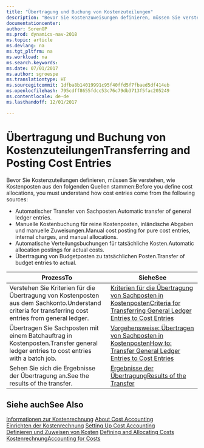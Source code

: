```yaml
---
title: "Übertragung und Buchung von Kostenzuteilungen"
description: "Bevor Sie Kostenzuweisungen definieren, müssen Sie verstehen, woher Kostenzuteilungen stammen:"
documentationcenter: 
author: SorenGP
ms.prod: dynamics-nav-2018
ms.topic: article
ms.devlang: na
ms.tgt_pltfrm: na
ms.workload: na
ms.search.keywords: 
ms.date: 07/01/2017
ms.author: sgroespe
ms.translationtype: HT
ms.sourcegitcommit: 1dfba8b14019991c95f40ffd5f7fbaed5df414eb
ms.openlocfilehash: 795cdff8655fdcc53c76c79db3713f5fac205249
ms.contentlocale: de-de
ms.lasthandoff: 12/01/2017

---
```

# <a name="transferring-and-posting-cost-entries"></a><span data-ttu-id="75745-103">Übertragung und Buchung von Kostenzuteilungen</span><span class="sxs-lookup"><span data-stu-id="75745-103">Transferring and Posting Cost Entries</span></span>
<span data-ttu-id="75745-104">Bevor Sie Kostenzuteilungen definieren, müssen Sie verstehen, wie Kostenposten aus den folgenden Quellen stammen:</span><span class="sxs-lookup"><span data-stu-id="75745-104">Before you define cost allocations, you must understand how cost entries come from the following sources:</span></span>  

-   <span data-ttu-id="75745-105">Automatischer Transfer von Sachposten.</span><span class="sxs-lookup"><span data-stu-id="75745-105">Automatic transfer of general ledger entries.</span></span>  
-   <span data-ttu-id="75745-106">Manuelle Kostenbuchung für reine Kostenposten, inländische Abgaben und manuelle Zuweisungen.</span><span class="sxs-lookup"><span data-stu-id="75745-106">Manual cost posting for pure cost entries, internal charges, and manual allocations.</span></span>  
-   <span data-ttu-id="75745-107">Automatische Verteilungsbuchungen für tatsächliche Kosten.</span><span class="sxs-lookup"><span data-stu-id="75745-107">Automatic allocation postings for actual costs.</span></span>  
-   <span data-ttu-id="75745-108">Übertragung von Budgetposten zu tatsächlichen Posten.</span><span class="sxs-lookup"><span data-stu-id="75745-108">Transfer of budget entries to actual.</span></span>  

|<span data-ttu-id="75745-109">**Prozess**</span><span class="sxs-lookup"><span data-stu-id="75745-109">**To**</span></span>|<span data-ttu-id="75745-110">**Siehe**</span><span class="sxs-lookup"><span data-stu-id="75745-110">**See**</span></span>|  
|------------|-------------|  
|<span data-ttu-id="75745-111">Verstehen Sie Kriterien für die Übertragung von Kostenposten aus dem Sachkonto.</span><span class="sxs-lookup"><span data-stu-id="75745-111">Understand criteria for transferring cost entries from general ledger.</span></span>|[<span data-ttu-id="75745-112">Kriterien für die Übertragung von Sachposten in Kostenposten</span><span class="sxs-lookup"><span data-stu-id="75745-112">Criteria for Transferring General Ledger Entries to Cost Entries</span></span>](finance-criteria-for-transferring-general-ledger-entries-to-cost-entries.md)|  
|<span data-ttu-id="75745-113">Übertragen Sie Sachposten mit einem Batchauftrag in Kostenposten.</span><span class="sxs-lookup"><span data-stu-id="75745-113">Transfer general ledger entries to cost entries with a batch job.</span></span>|[<span data-ttu-id="75745-114">Vorgehensweise: Übertragen von Sachposten in Kostenposten</span><span class="sxs-lookup"><span data-stu-id="75745-114">How to: Transfer General Ledger Entries to Cost Entries</span></span>](finance-how-to-transfer-general-ledger-entries-to-cost-entries.md)|  
|<span data-ttu-id="75745-115">Sehen Sie sich die Ergebnisse der Übertragung an.</span><span class="sxs-lookup"><span data-stu-id="75745-115">See the results of the transfer.</span></span>|[<span data-ttu-id="75745-116">Ergebnisse der Übertragung</span><span class="sxs-lookup"><span data-stu-id="75745-116">Results of the Transfer</span></span>](finance-results-of-the-transfer.md)|  

## <a name="see-also"></a><span data-ttu-id="75745-117">Siehe auch</span><span class="sxs-lookup"><span data-stu-id="75745-117">See Also</span></span>  
 <span data-ttu-id="75745-118">[Informationen zur Kostenrechnung](finance-about-cost-accounting.md) </span><span class="sxs-lookup"><span data-stu-id="75745-118">[About Cost Accounting](finance-about-cost-accounting.md) </span></span>  
 <span data-ttu-id="75745-119">[Einrichten der Kostenrechnung](finance-set-up-cost-accounting.md) </span><span class="sxs-lookup"><span data-stu-id="75745-119">[Setting Up Cost Accounting](finance-set-up-cost-accounting.md) </span></span>  
 <span data-ttu-id="75745-120">[Definieren und Zuweisen von Kosten](finance-define-and-allocate-costs.md) </span><span class="sxs-lookup"><span data-stu-id="75745-120">[Defining and Allocating Costs](finance-define-and-allocate-costs.md) </span></span>  
 [<span data-ttu-id="75745-121">Kostenrechnung</span><span class="sxs-lookup"><span data-stu-id="75745-121">Accounting for Costs</span></span>](finance-manage-cost-accounting.md)

